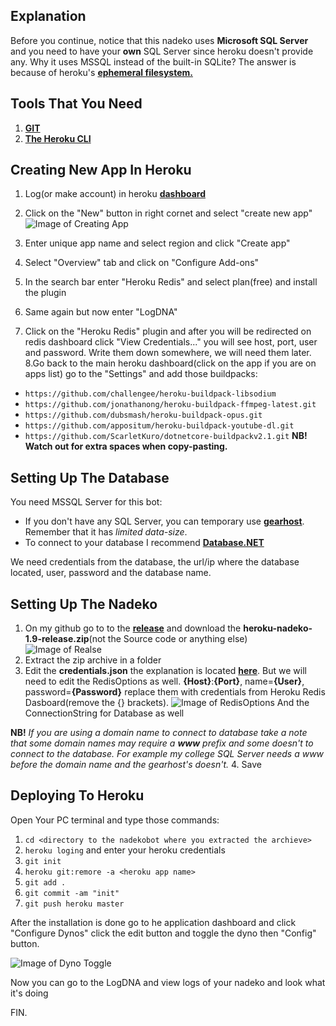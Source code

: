 ## Explanation
Before you continue, notice that this nadeko uses **Microsoft SQL Server** and you need to have your **own** SQL Server since heroku doesn't provide any.
Why it uses MSSQL instead of the built-in SQLite? The answer is because of heroku's [**ephemeral filesystem.**](https://devcenter.heroku.com/articles/dynos#ephemeral-filesystem)

## Tools That You Need
1. [**GIT**](https://git-scm.com/downloads)
2. [**The Heroku CLI**](https://devcenter.heroku.com/articles/heroku-cli#download-and-install)

## Creating New App In Heroku
1. Log(or make account) in heroku [**dashboard**](https://dashboard.heroku.com)
2. Click on the "New" button in right cornet and select "create new app"
![Image of Creating App](https://i.imgur.com/E097TzF.png)

3. Enter unique app name and select region and click "Create app"
4. Select "Overview" tab and click on "Configure Add-ons"
5. In the search bar enter "Heroku Redis" and select plan(free) and install the plugin
6. Same again but now enter "LogDNA"
7. Click on the "Heroku Redis" plugin and after you will be redirected on redis dashboard click "View Credentials..." you will see host, port, user and password. Write them down somewhere, we will need them later.
8.Go back to the main heroku dashboard(click on the app if you are on apps list) go to the "Settings" and add those buildpacks:
 - ```https://github.com/challengee/heroku-buildpack-libsodium```
 - ```https://github.com/jonathanong/heroku-buildpack-ffmpeg-latest.git```
 - ```https://github.com/dubsmash/heroku-buildpack-opus.git```
 - ```https://github.com/appositum/heroku-buildpack-youtube-dl.git```
 - ```https://github.com/ScarletKuro/dotnetcore-buildpackv2.1.git```
**NB! Watch out for extra spaces when copy-pasting.**



## Setting Up The Database
You need MSSQL Server for this bot:

- If you don't have any SQL Server, you can temporary use [**gearhost**](https://www.gearhost.com/). Remember that it has *limited data-size*.
- To connect to your database I recommend [**Database.NET**](https://fishcodelib.com/files/DatabaseNet4.zip)

We need credentials from the database, the url/ip where the database located, user, password and the database name.

## Setting Up The Nadeko
1. On my github go to to the [**release**](https://github.com/ScarletKuro/NadekoBot/releases) and download the **heroku-nadeko-1.9-release.zip**(not the Source code or anything else)
![Image of Realse](https://i.imgur.com/J4ZQgTW.png)
2. Extract the zip archive in a folder
3. Edit the **credentials.json** the explanation is located [**here**](https://nadekobot.readthedocs.io/en/latest/JSON%20Explanations/#setting-up-credentialsjson-file). But we will need to edit the RedisOptions as well. **{Host}**:**{Port}**, name=**{User}**, password=**{Password}** replace them with credentials from Heroku Redis Dasboard(remove the {} brackets).
![Image of RedisOptions](https://i.imgur.com/dipJaQg.png)
And the ConnectionString for Database as well
   
 **NB!** *If you are using a domain name to connect to database take a note that some domain names may require a **www** prefix and some doesn't to connect to the database.
	For example my college SQL Server needs a *www* before the domain name and the gearhost's doesn't.*
4. Save

## Deploying To Heroku
Open Your PC terminal and type those commands:

1. ```cd <directory to the nadekobot where you extracted the archieve>```
2. ```heroku loging``` and enter your heroku credentials
3. ```git init```
4. ```heroku git:remore -a <heroku app name>```
5. ```git add .```
6. ```git commit -am "init"```
7. ```git push heroku master```

After the installation is done go to he application dashboard and click "Configure Dynos" click the edit button and toggle the dyno then "Config" button.

![Image of Dyno Toggle](https://i.imgur.com/VqhizUN.png)

Now you can go to the LogDNA and view logs of your nadeko and look what it's doing

FIN.